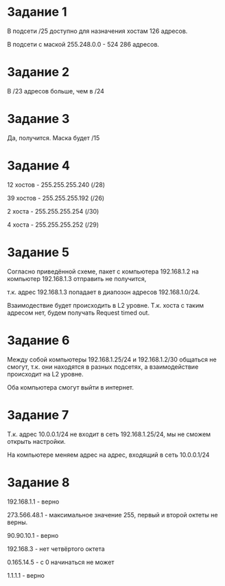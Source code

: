 # Задание 1
В подсети /25 доступно для назначения хостам 126 адресов.

В подсети с маской 255.248.0.0 - 524 286 адресов.

# Задание 2
В /23 адресов больше, чем в /24

# Задание 3
Да, получится.
Маска будет /15

# Задание 4
12 хостов - 255.255.255.240 (/28)

39 хостов - 255.255.255.192 (/26)

2 хоста - 255.255.255.254 (/30)

4 хоста - 255.255.255.252 (/29)

# Задание 5
Согласно приведённой схеме, пакет с компьютера 192.168.1.2 на компьютер 192.168.1.3 отправить не получится,

т.к. адрес 192.168.1.3 попадает в диапозон адресов 192.168.1.0/24.

Взаимодествие будет происходить в L2 уровне. Т.к. хоста с таким адресом нет, будем получать Request timed out.

# Задание 6
Между собой компьютеры 192.168.1.25/24 и 192.168.1.2/30 общаться не смогут, т.к. они находятся в разных подсетях, а взаимодействие происходит на L2 уровне.

Оба компьютера смогут выйти в интернет.

# Задание 7
Т.к. адрес 10.0.0.1/24 не входит в сеть 192.168.1.25/24, мы не сможем открыть настройки.

На компьютере меняем адрес на адрес, входящий в сеть 10.0.0.1/24
# Задание 8
192.168.1.1 - верно

273.566.48.1 - максимальное значение 255, первый и второй октеты не верны.

90.90.10.1 - верно

192.168.3 - нет четвёртого октета

0.165.14.5 - с 0 начинаться не может

1.1.1.1 - верно

